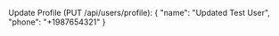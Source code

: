 Update Profile (PUT /api/users/profile):
{
  "name": "Updated Test User",
  "phone": "+1987654321"
}